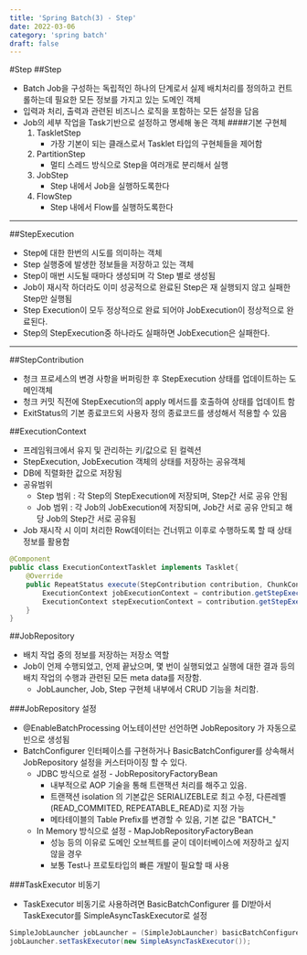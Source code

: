 ```yaml
---
title: 'Spring Batch(3) - Step'
date: 2022-03-06
category: 'spring batch'
draft: false
---
```


#Step
##Step
- Batch Job을 구성하는 독립적인 하나의 단계로서 실제 배치처리를 정의하고 컨트롤하는데 필요한 모든 정보를 가지고 있는 도메인 객체
- 입력과 처리, 출력과 관련된 비즈니스 로직을 포함하는 모든 설정을 담음
- Job의 세부 작업을 Task기반으로 설정하고 명세해 놓은 객체
    ####기본 구현체
    1. TaskletStep
       - 가장 기본이 되는 클래스로서 Tasklet 타입의 구현체들을 제어함
    1. PartitionStep
       - 멀티 스레드 방식으로 Step을 여러개로 분리해서 실행
    1. JobStep
       - Step 내에서 Job을 실행하도록한다
    1. FlowStep
       - Step 내에서 Flow를 실행하도록한다 
    
---
##StepExecution
- Step에 대한 한번의 시도를 의미하는 객체
- Step 실행중에 발생한 정보들을 저장하고 있는 객체
- Step이 매번 시도될 때마다 생성되며 각 Step 별로 생성됨
- Job이 재시작 하더라도 이미 성공적으로 완료된 Step은 재 실행되지 않고 실패한 Step만 실행됨
- Step Execution이 모두 정상적으로 완료 되어야 JobExecution이 정상적으로 완료된다.
- Step의 StepExecution중 하나라도 실패하면 JobExecution은 실패한다.
---
##StepContribution
- 청크 프로세스의 변경 사항을 버퍼링한 후 StepExecution 상태를 업데이트하는 도메인객체
- 청크 커밋 직전에 StepExecution의 apply 메서드를 호출하여 상태를 업데이트 함
- ExitStatus의 기본 종료코드외 사용자 정의 종료코드를 생성해서 적용할 수 있음

##ExecutionContext
- 프레임워크에서 유지 및 관리하는 키/값으로 된 컬렉션
- StepExecution, JobExecution 객체의 상태를 저장하는 공유객체
- DB에 직렬화한 값으로 저장됨
- 공유범위
    - Step 범위 : 각 Step의 StepExecution에 저장되며, Step간 서로 공유 안됨
    - Job 범위 : 각 Job의 JobExecution에 저장되며, Job간 서로 공유 안되고 해당 Job의 Step간 서로 공유됨
- Job 재시작 시 이미 처리한 Row데이터는 건너뛰고 이후로 수행하도록 할 때 상태 정보를 활용함

```java
@Component
public class ExecutionContextTasklet implements Tasklet{
    @Override
    public RepeatStatus execute(StepContribution contribution, ChunkContext chunkContext) throws Exception{
        ExecutionContext jobExecutionContext = contribution.getStepExecution().getJobExecution().getExecutionContext();
        ExecutionContext stepExecutionContext = contribution.getStepExecution().getExecutionContext();
    }
}
```

##JobRepository
- 배치 작업 중의 정보를 저장하는 저장소 역할
- Job이 언제 수행되었고, 언제 끝났으며, 몇 번이 실행되었고 실행에 대한 결과 등의 배치 작업의 수행과 관련된 모든 meta data를 저장함.
  - JobLauncher, Job, Step 구현체 내부에서 CRUD 기능을 처리함.

###JobRepository 설정
- @EnableBatchProcessing 어노테이션만 선언하면 JobRepository 가 자동으로 빈으로 생성됨
- BatchConfigurer 인터페이스를 구현하거나 BasicBatchConfigurer를 상속해서 JobRepository 설정을 커스터마이징 할 수 있다.
  - JDBC 방식으로 설정 - JobRepositoryFactoryBean
    - 내부적으로 AOP 기술을 통해 트랜잭션 처리를 해주고 있음.
    - 트랜잭션 isolation 의 기본값은 SERIALIZEBLE로 최고 수정, 다른레벨(READ_COMMITED, REPEATABLE_READ)로 지정 가능
    - 메타테이블의 Table Prefix를 변경할 수 있음, 기본 값은 "BATCH_"
  - In Memory 방식으로 설정 - MapJobRepositoryFactoryBean
    - 성능 등의 이유로 도메인 오브젝트를 굳이 데이터베이스에 저장하고 싶지 않을 경우
    - 보통 Test나 프로토타입의 빠른 개발이 필요할 때 사용

###TaskExecutor 비동기
- TaskExecutor 비동기로 사용하려면 BasicBatchConfigurer 를 DI받아서 TaskExecutor를 SimpleAsyncTaskExecutor로 설정
```java
SimpleJobLauncher jobLauncher = (SimpleJobLauncher) basicBatchConfigurer.getJobLauncher();
jobLauncher.setTaskExecutor(new SimpleAsyncTaskExecutor());
```
